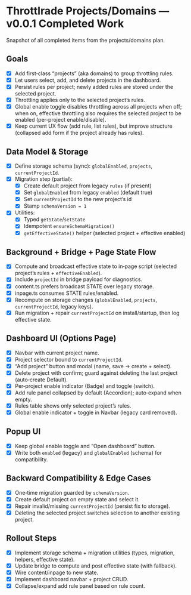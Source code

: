 # Throttlrade Projects/Domains — v0.0.1 Completed Work

Snapshot of all completed items from the projects/domains plan.

## Goals

- [x] Add first‑class “projects” (aka domains) to group throttling rules.
- [x] Let users select, add, and delete projects in the dashboard.
- [x] Persist rules per project; newly added rules are stored under the selected project.
- [x] Throttling applies only to the selected project’s rules.
- [x] Global enable toggle disables throttling across all projects when off; when on, effective throttling also requires the selected project to be enabled (per‑project enable/disable).
- [x] Keep current UX flow (add rule, list rules), but improve structure (collapsed add form if the project already has rules).

## Data Model & Storage

- [x] Define storage schema (sync): `globalEnabled`, `projects`, `currentProjectId`.
- [x] Migration step (partial):
  - [x] Create default project from legacy `rules` (if present)
  - [x] Set `globalEnabled` from legacy `enabled` (default true)
  - [x] Set `currentProjectId` to the new project’s id
  - [x] Stamp `schemaVersion = 1`
- [x] Utilities:
  - [x] Typed `getState`/`setState`
  - [x] Idempotent `ensureSchemaMigration()`
  - [x] `getEffectiveState()` helper (selected project + effective enabled)

## Background + Bridge + Page State Flow

- [x] Compute and broadcast effective state to in‑page script (selected project’s rules + `effectiveEnabled`).
- [x] Include `projectId` in bridge payload for diagnostics.
- [x] content.ts prefers broadcast STATE over legacy storage.
- [x] inpage.ts consumes STATE rules/enabled.
- [x] Recompute on storage changes (`globalEnabled`, `projects`, `currentProjectId`, legacy keys).
- [x] Run migration + repair `currentProjectId` on install/startup, then log effective state.

## Dashboard UI (Options Page)

- [x] Navbar with current project name.
- [x] Project selector bound to `currentProjectId`.
- [x] “Add project” button and modal (name, save → create + select).
- [x] Delete project with confirm; guard against deleting the last project (auto‑create Default).
- [x] Per‑project enable indicator (Badge) and toggle (switch).
- [x] Add rule panel collapsed by default (Accordion); auto‑expand when empty.
- [x] Rules table shows only selected project’s rules.
- [x] Global enable indicator + toggle in Navbar (legacy card removed).

## Popup UI

- [x] Keep global enable toggle and “Open dashboard” button.
- [x] Write both `enabled` (legacy) and `globalEnabled` (schema) for compatibility.

## Backward Compatibility & Edge Cases

- [x] One‑time migration guarded by `schemaVersion`.
- [x] Create default project on empty state and select it.
- [x] Repair invalid/missing `currentProjectId` (persist fix to storage).
- [x] Deleting the selected project switches selection to another existing project.

## Rollout Steps

- [x] Implement storage schema + migration utilities (types, migration, helpers, effective state).
- [x] Update bridge to compute and post effective state (with fallback).
- [x] Wire content/inpage to new state.
- [x] Implement dashboard navbar + project CRUD.
- [x] Collapse/expand add rule panel based on rule count.
